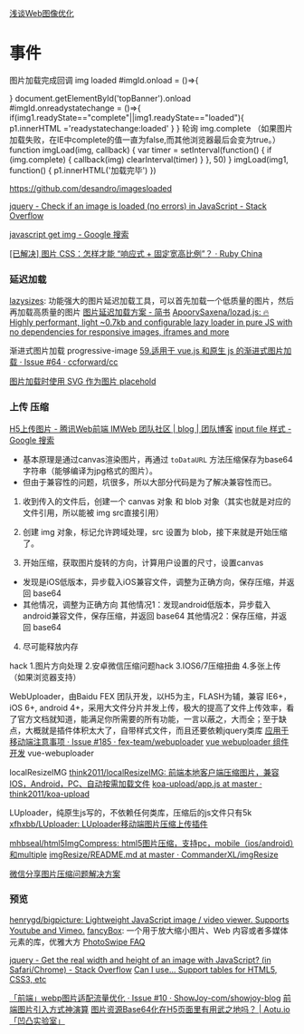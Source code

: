 
[浅谈Web图像优化](https://zhuanlan.zhihu.com/p/30362177)

# 事件
图片加载完成回调
img loaded
#imgId.onload = ()=>{

}
document.getElementById('topBanner').onload
#imgId.onreadystatechange = ()=>{
    if(img1.readyState=="complete"||img1.readyState=="loaded"){
        p1.innerHTML ='readystatechange:loaded'
    }
}
轮询 img.complete （如果图片加载失败，在IE中complete的值一直为false,而其他浏览器最后会变为true。）
function imgLoad(img, callback) {
            var timer = setInterval(function() {
                if (img.complete) {
                    callback(img)
                    clearInterval(timer)
                }
            }, 50)
        }
        imgLoad(img1, function() {
            p1.innerHTML('加载完毕')
        })

https://github.com/desandro/imagesloaded

[jquery - Check if an image is loaded (no errors) in JavaScript - Stack Overflow](https://stackoverflow.com/questions/1977871/check-if-an-image-is-loaded-no-errors-in-javascript)

[javascript get img - Google 搜索](https://www.google.com.hk/search?q=javascript+get+img)


[[已解决] 图片 CSS：怎样才能 “响应式 + 固定宽高比例”？ · Ruby China](https://ruby-china.org/topics/17011)

### 延迟加载
[lazysizes](https://github.com/aFarkas/lazysizes): 功能强大的图片延迟加载工具，可以首先加载一个低质量的图片，然后再加载高质量的图片
[图片延迟加载方案 - 简书](http://www.jianshu.com/p/dc5fd46ff22c)
[ApoorvSaxena/lozad.js: 🔥 Highly performant, light ~0.7kb and configurable lazy loader in pure JS with no dependencies for responsive images, iframes and more](https://github.com/ApoorvSaxena/lozad.js)

渐进式图片加载 progressive-image
[59.适用于 vue.js 和原生 js 的渐进式图片加载 · Issue #64 · ccforward/cc](https://github.com/ccforward/cc/issues/64)

[图片加载时使用 SVG 作为图片 placehold](https://zhuanlan.zhihu.com/p/31231427)

### 上传 压缩
[H5上传图片 - 腾讯Web前端 IMWeb 团队社区 | blog | 团队博客](http://imweb.io/topic/568225bb57d7a6c47914fbf2)
[input file 样式 - Google 搜索](https://www.google.com.hk/search?q=input+file+%E6%A0%B7%E5%BC%8F)

* 基本原理是通过canvas渲染图片，再通过 `toDataURL` 方法压缩保存为base64字符串（能够编译为jpg格式的图片）。
* 但由于兼容性的问题，坑很多，所以大部分代码是为了解决兼容性而已。

1.  收到传入的文件后，创建一个 canvas 对象 和 blob 对象（其实也就是对应的文件引用，所以能被 img src直接引用）

2.  创建 img 对象，标记允许跨域处理，src 设置为 blob，接下来就是开始压缩了。

3.  开始压缩，获取图片旋转的方向，计算用户设置的尺寸，设置canvas

* 发现是iOS低版本，异步载入iOS兼容文件，调整为正确方向，保存压缩，并返回 base64
* 其他情况，调整为正确方向
    其他情况1：发现android低版本，异步载入android兼容文件，保存压缩，并返回 base64
    其他情况2：保存压缩，并返回 base64

4.  尽可能释放内存

hack
1.图片方向处理
2.安卓微信压缩问题hack
3.IOS6/7压缩扭曲
4.多张上传（如果浏览器支持）

WebUploader，由Baidu FEX 团队开发，以H5为主，FLASH为辅，兼容 IE6+，iOS 6+, android 4+，采用大文件分片并发上传，极大的提高了文件上传效率，看了官方文档就知道，能满足你所需要的所有功能，一言以蔽之，大而全；至于缺点，大概就是插件体积太大了，自带样式文件，而且还要依赖jquery类库
[应用于移动端注意事项 · Issue #185 · fex-team/webuploader](https://github.com/fex-team/webuploader/issues/185)
[vue webuploader 组件开发](https://www.bbsmax.com/A/GBJrebNBz0/)
vue-webuploader

localResizeIMG
[think2011/localResizeIMG: 前端本地客户端压缩图片，兼容IOS，Android，PC、自动按需加载文件](https://github.com/think2011/localResizeIMG)
[koa-upload/app.js at master · think2011/koa-upload](https://github.com/think2011/koa-upload/blob/master/app.js)

LUploader，纯原生js写的，不依赖任何类库，压缩后的js文件只有5k
[xfhxbb/LUploader: LUploader移动端图片压缩上传插件](https://github.com/xfhxbb/LUploader)

[mhbseal/html5ImgCompress: html5图片压缩，支持pc，mobile（ios/android）和multiple](https://github.com/mhbseal/html5ImgCompress)
[imgResize/README.md at master · CommanderXL/imgResize](https://github.com/CommanderXL/imgResize/blob/master/README.md)

[微信分享图片压缩问题解决方案](https://mp.weixin.qq.com/s?__biz=MzI2NzI4MTEwNA==&mid=2247484423&idx=1&sn=bd282cbc6d28ff8a19dfb8ac7e2a350c&chksm=ea8073b8ddf7faaef3b46a3c0ec59f1ba6649de1d6dce974d2eba42eb41906c5593f0ce34de0&mpshare=1&scene=1&srcid=0811VAUACFfymWdNOBPp8xoh&key=b14ef81558367f70927d52e9d0bdc886e534853757d41f0c1f6b50ab155bcdfb7d34908fca181725eed0a4cc59d60d63c282e6518f62723d98e180ada71189549805f74f312b825db293b2616a125f04&ascene=0&uin=NzIwMTQ2MDQw&devicetype=iMac+MacBookPro12%2C1+OSX+OSX+10.11.6+build(15G31)&version=12020810&nettype=WIFI&fontScale=100&pass_ticket=RZ8We%2FyTrXvssuat0BeMeVquC2oKFSI96Kzg7AAoEPLLE4cCAoDFBlqhSakAqCWh)

### 预览
[henrygd/bigpicture: Lightweight JavaScript image / video viewer. Supports Youtube and Vimeo.](https://github.com/henrygd/bigpicture)
[fancyBox](https://github.com/fancyapps/fancyBox): 一个用于放大缩小图片、Web 内容或者多媒体元素的库，优雅大方
[PhotoSwipe FAQ](http://photoswipe.com/documentation/faq.html)

[jquery - Get the real width and height of an image with JavaScript? (in Safari/Chrome) - Stack Overflow](https://stackoverflow.com/questions/318630/get-the-real-width-and-height-of-an-image-with-javascript-in-safari-chrome/9361340)
[Can I use... Support tables for HTML5, CSS3, etc](https://caniuse.com/#search=naturalHeight)

[「前端」webp图片适配流量优化 · Issue #10 · ShowJoy-com/showjoy-blog](https://github.com/ShowJoy-com/showjoy-blog/issues/10)
[前端图片引入方式神演算](https://zhuanlan.zhihu.com/p/24315362)
[图片资源Base64化在H5页面里有用武之地吗？ | Aotu.io「凹凸实验室」](https://aotu.io/notes/2016/03/04/can-we-use-base64-in-h5-webapps/)
